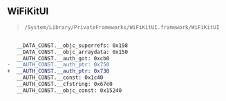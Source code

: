 ## WiFiKitUI

> `/System/Library/PrivateFrameworks/WiFiKitUI.framework/WiFiKitUI`

```diff

   __DATA_CONST.__objc_superrefs: 0x198
   __DATA_CONST.__objc_arraydata: 0x150
   __AUTH_CONST.__auth_got: 0xcb0
-  __AUTH_CONST.__auth_ptr: 0x750
+  __AUTH_CONST.__auth_ptr: 0x730
   __AUTH_CONST.__const: 0x1c40
   __AUTH_CONST.__cfstring: 0x67e0
   __AUTH_CONST.__objc_const: 0x15240

```
